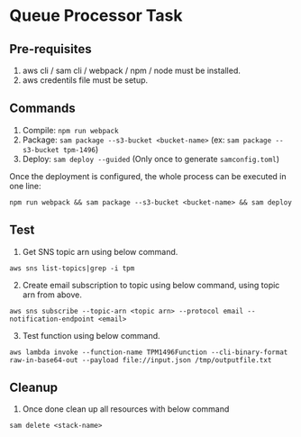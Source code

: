 # Queue Processor Task

## Pre-requisites

1. aws cli / sam cli / webpack / npm / node must be installed.
2. aws credentils file must be setup.

## Commands

1. Compile: `npm run webpack`
2. Package: `sam package --s3-bucket <bucket-name>` (ex: `sam package --s3-bucket tpm-1496`)
3. Deploy: `sam deploy --guided`   (Only once to generate `samconfig.toml`)

Once the deployment is configured, the whole process can be executed in one line:

```
npm run webpack && sam package --s3-bucket <bucket-name> && sam deploy
```

## Test

 1. Get SNS topic arn using below command.

  `aws sns list-topics|grep -i tpm`

 2. Create email subscription to topic using below command, using topic arn from above.

 `aws sns subscribe --topic-arn <topic arn> --protocol email --notification-endpoint <email>`

 3. Test function using below command.

 `aws lambda invoke --function-name TPM1496Function --cli-binary-format raw-in-base64-out --payload file://input.json /tmp/outputfile.txt`


## Cleanup

1. Once done clean up all resources with below command

`sam delete <stack-name>`
